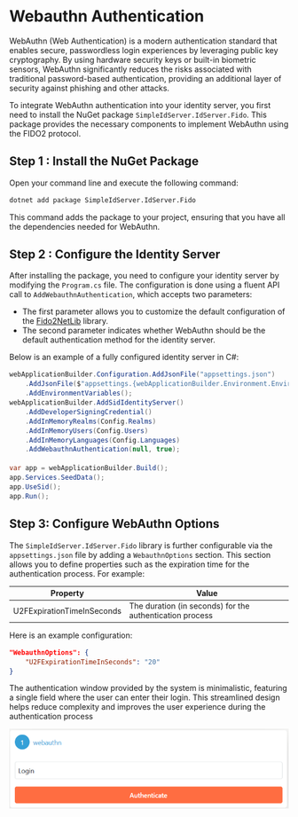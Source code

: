 # Webauthn Authentication

WebAuthn (Web Authentication) is a modern authentication standard that enables secure, passwordless login experiences by leveraging public key cryptography. 
By using hardware security keys or built-in biometric sensors, WebAuthn significantly reduces the risks associated with traditional password-based authentication, providing an additional layer of security against phishing and other attacks.

To integrate WebAuthn authentication into your identity server, you first need to install the NuGet package `SimpleIdServer.IdServer.Fido`. This package provides the necessary components to implement WebAuthn using the FIDO2 protocol.

## Step 1 : Install the NuGet Package

Open your command line and execute the following command:

```bash  title="cmd.exe"
dotnet add package SimpleIdServer.IdServer.Fido
```

This command adds the package to your project, ensuring that you have all the dependencies needed for WebAuthn.

## Step 2 : Configure the Identity Server

After installing the package, you need to configure your identity server by modifying the `Program.cs` file. The configuration is done using a fluent API call to `AddWebauthnAuthentication`, which accepts two parameters:

* The first parameter allows you to customize the default configuration of the [Fido2NetLib](https://github.com/passwordless-lib/fido2-net-lib) library.
* The second parameter indicates whether WebAuthn should be the default authentication method for the identity server.

Below is an example of a fully configured identity server in C#:

```csharp  title="Program.cs"
webApplicationBuilder.Configuration.AddJsonFile("appsettings.json")
    .AddJsonFile($"appsettings.{webApplicationBuilder.Environment.EnvironmentName}.json", optional: true)
    .AddEnvironmentVariables();
webApplicationBuilder.AddSidIdentityServer()
    .AddDeveloperSigningCredential()
    .AddInMemoryRealms(Config.Realms)
    .AddInMemoryUsers(Config.Users)
    .AddInMemoryLanguages(Config.Languages)
    .AddWebauthnAuthentication(null, true);

var app = webApplicationBuilder.Build();
app.Services.SeedData();
app.UseSid();
app.Run();
```

## Step 3: Configure WebAuthn Options

The `SimpleIdServer.IdServer.Fido` library is further configurable via the `appsettings.json` file by adding a `WebauthnOptions` section. 
This section allows you to define properties such as the expiration time for the authentication process. For example:

| Property | Value |
| -------- | ----- |
| U2FExpirationTimeInSeconds | The duration (in seconds) for the authentication process |

Here is an example configuration:

```json title="appsettings.json"
"WebauthnOptions": {
    "U2FExpirationTimeInSeconds": "20"
}
```

The authentication window provided by the system is minimalistic, featuring a single field where the user can enter their login. 
This streamlined design helps reduce complexity and improves the user experience during the authentication process

![Authenticate](./imgs/webauthn.png)